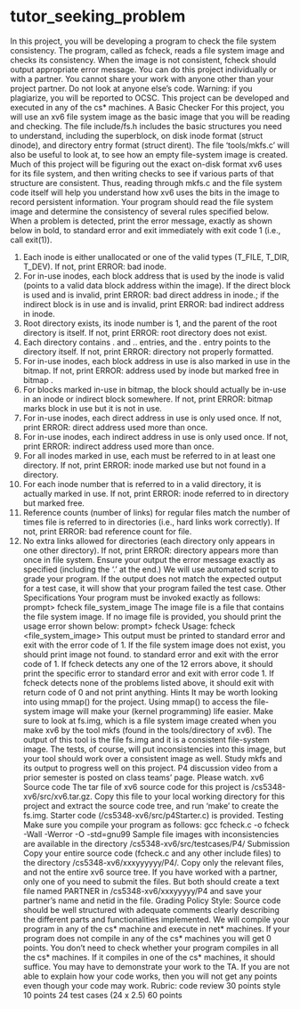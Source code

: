 # tutor_seeking_problem


In this project, you will be developing a program to check the file system consistency.
The program, called as fcheck, reads a file system image and checks its consistency.
When the image is not consistent, fcheck should output appropriate error message.
You can do this project individually or with a partner. You cannot share your work with
anyone other than your project partner. Do not look at anyone else’s code.
Warning: if you plagiarize, you will be reported to OCSC.
This project can be developed and executed in any of the cs* machines.
A Basic Checker
For this project, you will use an xv6 file system image as the basic image that you will be
reading and checking. The file include/fs.h includes the basic structures you need to
understand, including the superblock, on disk inode format (struct dinode), and
directory entry format (struct dirent). The file ‘tools/mkfs.c’ will also be useful to look at,
to see how an empty file-system image is created.
Much of this project will be figuring out the exact on-disk format xv6 uses for its file
system, and then writing checks to see if various parts of that structure are consistent.
Thus, reading through mkfs.c and the file system code itself will help you understand
how xv6 uses the bits in the image to record persistent information.
Your program should read the file system image and determine the consistency of
several rules specified below. When a problem is detected, print the error message,
exactly as shown below in bold, to standard error and exit immediately with exit code
1 (i.e., call exit(1)).
1. Each inode is either unallocated or one of the valid types (T_FILE, T_DIR, T_DEV).
If not, print ERROR: bad inode.
2. For in-use inodes, each block address that is used by the inode is valid (points to
a valid data block address within the image). If the direct block is used and is
invalid, print ERROR: bad direct address in inode.; if the indirect block is in
use and is invalid, print ERROR: bad indirect address in inode.
3. Root directory exists, its inode number is 1, and the parent of the root directory is
itself. If not, print ERROR: root directory does not exist.
4. Each directory contains . and .. entries, and the . entry points to the directory
itself. If not, print ERROR: directory not properly formatted.
5. For in-use inodes, each block address in use is also marked in use in the bitmap.
If not, print ERROR: address used by inode but marked free in bitmap .
6. For blocks marked in-use in bitmap, the block should actually be in-use in an
inode or indirect block somewhere. If not, print ERROR: bitmap marks block
in use but it is not in use.
7. For in-use inodes, each direct address in use is only used once. If not,
print ERROR: direct address used more than once.
8. For in-use inodes, each indirect address in use is only used once. If not,
print ERROR: indirect address used more than once.
9. For all inodes marked in use, each must be referred to in at least one directory. If
not, print ERROR: inode marked use but not found in a directory.
10. For each inode number that is referred to in a valid directory, it is actually marked
in use. If not, print ERROR: inode referred to in directory but marked
free.
11. Reference counts (number of links) for regular files match the number of times
file is referred to in directories (i.e., hard links work correctly). If not, print ERROR:
bad reference count for file.
12. No extra links allowed for directories (each directory only appears in one other
directory). If not, print ERROR: directory appears more than once in file
system.
Ensure your output the error message exactly as specified (including the ‘.’ at the end.)
We will use automated script to grade your program. If the output does not match the
expected output for a test case, it will show that your program failed the test case.
Other Specifications
Your program must be invoked exactly as follows:
prompt> fcheck file_system_image
The image file is a file that contains the file system image. If no image file is provided,
you should print the usage error shown below:
prompt> fcheck
Usage: fcheck <file_system_image>
This output must be printed to standard error and exit with the error code of 1.
If the file system image does not exist, you should print image not found. to standard
error and exit with the error code of 1.
If fcheck detects any one of the 12 errors above, it should print the specific error to
standard error and exit with error code 1.
If fcheck detects none of the problems listed above, it should exit with return code of 0
and not print anything.
Hints
It may be worth looking into using mmap() for the project. Using mmap() to access the
file-system image will make your (kernel programming) life easier.
Make sure to look at fs.img, which is a file system image created when you make xv6
by the tool mkfs (found in the tools/directory of xv6). The output of this tool is the
file fs.img and it is a consistent file-system image. The tests, of course, will put
inconsistencies into this image, but your tool should work over a consistent image as
well. Study mkfs and its output to progress well on this project.
P4 discussion video from a prior semester is posted on class teams’ page. Please watch.
xv6 Source code
The tar file of xv6 source code for this project is /cs5348-xv6/src/xv6.tar.gz. Copy this file
to your local working directory for this project and extract the source code tree, and run
‘make’ to create the fs.img.
Starter code (/cs5348-xv6/src/p4Starter.c) is provided.
Testing
Make sure you compile your program as follows:
gcc fcheck.c -o fcheck -Wall -Werror -O -std=gnu99
Sample file images with inconsistencies are available in the directory
/cs5348-xv6/src/testcases/P4/
Submission
Copy your entire source code (fcheck.c and any other include files) to the directory
/cs5348-xv6/xxxyyyyyy/P4/. Copy only the relevant files, and not the entire xv6 source
tree.
If you have worked with a partner, only one of you need to submit the files. But both
should create a text file named PARTNER in /cs5348-xv6/xxxyyyyy/P4 and save your
partner’s name and netid in the file.
Grading Policy
Style: Source code should be well structured with adequate comments clearly describing
the different parts and functionalities implemented.
We will compile your program in any of the cs* machine and execute in net* machines. If
your program does not compile in any of the cs* machines you will get 0 points. You don’t
need to check whether your program compiles in all the cs* machines. If it compiles in
one of the cs* machines, it should suffice.
You may have to demonstrate your work to the TA. If you are not able to explain how
your code works, then you will not get any points even though your code may work.
Rubric:
code review 30 points
style 10 points
24 test cases (24 x 2.5) 60 points
